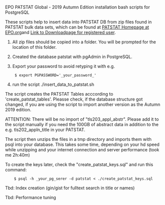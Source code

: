 EPO PATSTAT Global - 2019 Autumn Edition installation bash scripts for PostgreSQL


These scripts help to insert data into PATSTAT DB from zip files found in PATSTAT bulk data sets, which can be found at [PATSTAT Homepage at EPO.org](https://www.epo.org/searching-for-patents/business/patstat.html#tab-1)and [Link to Downloadpage for registered user](https://publication.epo.org/raw-data/product-list).

1. All zip files should be copied into a folder. You will be prompted for the location of this folder. 

2. Created the database patstat with pgAdmin in PostgreSQL.

3. Export your password to avoid retyping it with e.g.

        $ export PGPASSWORD='_your_password_'

4. run the script ./insert_data_to_patstat.sh

The script creates the PATSTAT Tables acccording to 'create_patstat_tables'. Pleasse check, if the database structure got changed, if you are using the script to import another version as the Autumn 2019 edition. 

ATTENTION: There will be no import of "tls203_appl_abstr". Please add it to the script manually if you need the 100GB of abstract data in addition to the e.g. tls202_appln_title in your PATSTAT.

The script then unzips the files in a tmp directory and imports them with psql into your database. This takes some time, depending on your hd speed while unzipping and your internet connection and server performance (took me 2h:40m) 

To create the keys later, check the "create_patstat_keys.sql" and run this command:

        $ psql -h _your_pg_serer -d patstat < ./create_patstat_keys.sql
        


Tbd: Index creation (gin/gist for fulltext search in title or names)

Tbd: Performance tuning
